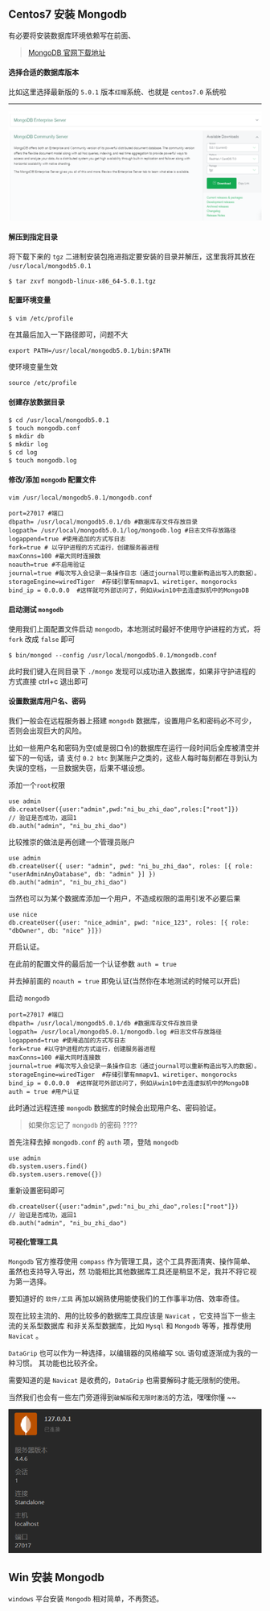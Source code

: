 ## Centos7 安装 Mongodb

有必要将安装数据库环境依赖写在前面、
> [MongoDB 官网下载地址](https://www.mongodb.com/try/download/community)

#### 选择合适的数据库版本

比如这里选择最新版的 `5.0.1` 版本`红帽`系统、也就是 `centos7.0` 系统啦

---

![选择Mongodb版本](./images/选择Mongodb版本.png)

#### 解压到指定目录

将下载下来的 `tgz` 二进制安装包拖进指定要安装的目录并解压，这里我将其放在 `/usr/local/mongodb5.0.1`

```shell
$ tar zxvf mongodb-linux-x86_64-5.0.1.tgz
```

#### 配置环境变量

```shell
$ vim /etc/profile
```

在其最后加入一下路径即可，问题不大

```shell
export PATH=/usr/local/mongodb5.0.1/bin:$PATH
```

使环境变量生效

```shell
source /etc/profile
```

#### 创建存放数据目录

```shell
$ cd /usr/local/mongodb5.0.1
$ touch mongodb.conf
$ mkdir db
$ mkdir log
$ cd log
$ touch mongodb.log
```

#### 修改/添加 `mongodb` 配置文件

```shell
vim /usr/local/mongodb5.0.1/mongodb.conf
```

```shell
port=27017 #端口
dbpath= /usr/local/mongodb5.0.1/db #数据库存文件存放目录
logpath= /usr/local/mongodb5.0.1/log/mongodb.log #日志文件存放路径
logappend=true #使用追加的方式写日志
fork=true # 以守护进程的方式运行，创建服务器进程
maxConns=100 #最大同时连接数
noauth=true #不启用验证
journal=true #每次写入会记录一条操作日志（通过journal可以重新构造出写入的数据）。
storageEngine=wiredTiger  #存储引擎有mmapv1、wiretiger、mongorocks
bind_ip = 0.0.0.0  #这样就可外部访问了，例如从win10中去连虚拟机中的MongoDB
```

#### 启动测试 `mongodb`

使用我们上面配置文件启动 `mongodb`，本地测试时最好不使用守护进程的方式，将 `fork` 改成 `false` 即可

```shell
$ bin/mongod --config /usr/local/mongodb5.0.1/mongodb.conf
```

此时我们键入在同目录下 `./mongo` 发现可以成功进入数据库，如果非守护进程的方式直接 ctrl+c 退出即可

#### 设置数据库用户名、密码

我们一般会在远程服务器上搭建 `mongodb` 数据库，设置用户名和密码必不可少，否则会出现巨大的风险。

比如一些用户名和密码为空(或是弱口令)的数据库在运行一段时间后全库被清空并留下的一句话，请 支付 `0.2 btc` 到某账户之类的，这些人每时每刻都在寻到认为失误的空档，一旦数据失窃，后果不堪设想。

添加一个`root`权限

```shell
use admin
db.createUser({user:"admin",pwd:"ni_bu_zhi_dao",roles:["root"]})
// 验证是否成功，返回1
db.auth("admin", "ni_bu_zhi_dao")
```

比较推崇的做法是再创建一个管理员账户

```shell
use admin
db.createUser({ user: "admin", pwd: "ni_bu_zhi_dao", roles: [{ role: "userAdminAnyDatabase", db: "admin" }] })
db.auth("admin", "ni_bu_zhi_dao")
```

当然也可以为某个数据库添加一个用户，不造成权限的滥用引发不必要后果

```shell
use nice
db.createUser({user: "nice_admin", pwd: "nice_123", roles: [{ role: "dbOwner", db: "nice" }]})
```

开启认证。

在此前的配置文件的最后加一个认证参数 `auth = true`

并去掉前面的 `noauth = true` 即免认证(当然你在本地测试的时候可以开启)

启动 `mongodb`

```shell
port=27017 #端口
dbpath= /usr/local/mongodb5.0.1/db #数据库存文件存放目录
logpath= /usr/local/mongodb5.0.1/mongodb.log #日志文件存放路径
logappend=true #使用追加的方式写日志
fork=true #以守护进程的方式运行，创建服务器进程
maxConns=100 #最大同时连接数
journal=true #每次写入会记录一条操作日志（通过journal可以重新构造出写入的数据）。
storageEngine=wiredTiger  #存储引擎有mmapv1、wiretiger、mongorocks
bind_ip = 0.0.0.0  #这样就可外部访问了，例如从win10中去连虚拟机中的MongoDB
auth = true #用户认证
```

此时通过远程连接 `mongodb` 数据库的时候会出现用户名、密码验证。

> 如果你忘记了 `mongodb` 的密码 ????

首先注释去掉 `mongodb.conf` 的 `auth` 项，登陆 `mongodb`

```shell
use admin 
db.system.users.find()
db.system.users.remove({})
```

重新设置密码即可

```shell
db.createUser({user:"admin",pwd:"ni_bu_zhi_dao",roles:["root"]})
// 验证是否成功，返回1
db.auth("admin", "ni_bu_zhi_dao")
```

#### 可视化管理工具

`Mongodb` 官方推荐使用 `compass` 作为管理工具，这个工具界面清爽、操作简单、虽然也支持导入导出，然 功能相比其他数据库工具还是稍显不足，我并不将它视为第一选择。

要知道好的 `软件/工具` 再加以娴熟使用能使我们的工作事半功倍、效率奇佳。

现在比较主流的、用的比较多的数据库工具应该是 `Navicat` ，它支持当下一些主流的关系型数据库 和非关系型数据库，比如 `Mysql` 和 `Mongodb` 等等，推荐使用 `Navicat` 。

`DataGrip` 也可以作为一种选择，以编辑器的风格编写 `SQL` 语句或逐渐成为我的一种习惯。 其功能也比较齐全。

需要知道的是 `Navicat` 是收费的，`DataGrip` 也需要解码才能无限制的使用。

当然我们也会有一些左门旁道得到`破解版`和`无限时激活`的方法，嘿嘿你懂 ~~

![](./images/Mongodb数据库工具.png)

## Win 安装 Mongodb

`windows` 平台安装 `Mongodb` 相对简单，不再赘述。



